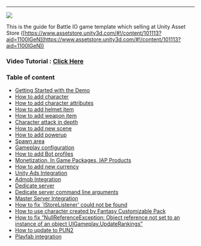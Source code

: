 * * *

![](https://cdn-images-1.medium.com/max/800/1*4XoD2maN6RhhERRnXPtpoA.png)

This is the guide for Battle IO game template which selling at Unity Asset Store ([https://www.assetstore.unity3d.com/#!/content/101113?aid=1100lGeN](https://www.assetstore.unity3d.com/#!/content/101113?aid=1100lGeN))

### Video Tutorial : [Click Here](https://www.youtube.com/playlist?list=PLPc4hSd4HARcZ2u1TO5-1-zkcsUgOdP2d)

### Table of content

*   [Getting Started with the Demo](pages/001-getting-started-with-the-demo)
*   [How to add character](pages/002-_BATTLE-IO---How-to-add-character)
*   [How to add character attributes](pages/003-_BATTLE-IO---How-to-add-character-attributes)
*   [How to add helmet item](pages/004-how-to-add-helmet-item)
*   [How to add weapon item](pages/005-_BATTLE-IO---How-to-add-weapon-item)
*   [Character attack in depth](pages/006-_BATTLE-IO---Character-attack-in-depth)
*   [How to add new scene](pages/007-_BATTLE-IO---How-to-add-new-scene)
*   [How to add powerup](pages/008-how-to-add-powerup)
*   [Spawn area](pages/009-spawn-area)
*   [Gameplay configuration](pages/010-gameplay-configuration)
*   [How to add Bot profiles](pages/011-how-to-add-bot-profiles)
*   [Monetization, In Game Packages, IAP Products](pages/012-_BATTLE-IO---Monetization--In-Game-Packages--IAP-Products)
*   [How to add new currency](pages/013-_How-to-add-new-currency-for-BATTLE-IO--BOMBER-IO--SHOOTER-IO)
*   [Unity Ads Integration](pages/103-unity-ads-integration.md)
*   [Admob Integration](pages/015-_How-to-integrate-Admob-to-Battle-IO---Shooter-IO---Bomber-I)
*   [Dedicate server](pages/016-_BATTLE-IO---Dedicate-server)
*   [Dedicate server command line arguments](pages/017-_BATTLE-IO--BOMBER-IO--SHOOTER-IO---Dedication-Command-Line-Arguments)
*   [Master Server Integration](pages/018-_BATTLE-IO--BOMBER-IO--SHOOTER-IO---Master-Server-Integration)
*   [How to fix \`IStoreListener’ could not be found](pages/019-_BATTLE-IO---How-to-fix--IStoreListener--could-not-be-found)
*   [How to use character created by Fantasy Customizable Pack](pages/020-_Fantasy-Customizable-Pack---How-to-create-character-for-BATTLE-IO--BOMBER-IO--SHOOTER-IO)
*   [How to fix “NullReferenceException: Object reference not set to an instance of an object UIGameplay.UpdateRankings”](pages/021-_How-to-fix--NullReferenceException--Object-reference-not-set-to-an-instance-of-an-object-)
*   [How to update to PUN2](pages/101-update-to-pun2.md)
*   [Playfab integration](pages/102-playfab-integration.md)